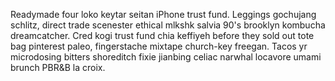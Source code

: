Readymade four loko keytar seitan iPhone trust fund. Leggings gochujang schlitz, direct trade scenester ethical mlkshk salvia 90's brooklyn kombucha dreamcatcher. Cred kogi trust fund chia keffiyeh before they sold out tote bag pinterest paleo, fingerstache mixtape church-key freegan. Tacos yr microdosing bitters shoreditch fixie jianbing celiac narwhal locavore umami brunch PBR&B la croix.